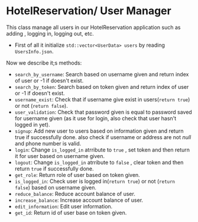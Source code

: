 # HotelReservation/ User Manager
This class manage all users in our HotelReservation application such as adding , logging in, logging out, etc.

- First of all it initialize `std::vector<UserData> users` by reading `UsersInfo.json`.

Now we describe it;s methods:

- `search_by_username`: Search based on username given and return index of user or -1 if doesn't exist.
- `search_by_token`: Search based on token given and return index of user or -1 if doesn't exist.
- `username_exist`: Check that if username give exist in users(`return true`) or not (`return false`).
- `user_validation`: Check that password given is equal to password saved for username given (as it use for login, also check that user hasn't logged in yet).
- `signup`: Add new user to users based on information given and return true if successfully done.
    also check if username or address are not *null* and phone number is valid.
- `login`: Change `is_logged_in` atrribute to `true` , set token and then return it for user based on username given.
- `logout`: Change `is_logged_in` atrribute to `false` , clear token and then return `true` if successfully done.
- `get_role`: Return role of user based on token given.
- `is_logged_in`: Check user is logged in(`return true`) or not (`return false`) based on username given.
- `reduce_balance`: Reduce account balance of user.
- `increase_balance`: Increase account balance of user.
- `edit_information`: Edit user information.
- `get_id`: Return id of user base on token given.
